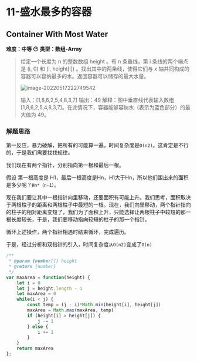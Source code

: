 # 11-盛水最多的容器

## Container With Most Water 

**难度：中等 😶**       **类型：数组-Array**

> 给定一个长度为 n 的整数数组 height 。有 n 条垂线，第 i 条线的两个端点是 (i, 0) 和 (i, height[i]) 。找出其中的两条线，使得它们与 x 轴共同构成的容器可以容纳最多的水。返回容器可以储存的最大水量。
>
> ![image-20220517222749542](C:\Users\郎艺璇\AppData\Roaming\Typora\typora-user-images\image-20220517222749542.png)
>
> 输入：[1,8,6,2,5,4,8,3,7]
> 输出：49 
> 解释：图中垂直线代表输入数组 [1,8,6,2,5,4,8,3,7]。在此情况下，容器能够容纳水（表示为蓝色部分）的最大值为 49。



### 解题思路

第一反应，暴力破解，把所有的可能算一遍，时间复杂度是`O(n2)`。这肯定是不行的，于是我们需要找找规律。

我们现在有两个指针，分别指向第一根和最后一根。

假设 第一根高度是 H1，最后一根高度是Hn，H1大于Hn，所以他们围出来的面积是多少呢？`Hn*（n-1）`。

现在我们要让其中一根指针向里移动，还要面积有可能上升。我们思考，面积取决于两根柱子的距离和两根柱子中最短的一根。现在，我们向里移动，两个指针指向的柱子的相对距离变短了，我们为了面积上升，只能选择让两根柱子中较短的那一根长度较长，于是，我们要移动指向较短的柱子的那一个指针。

循环上述操作，两个指针相遇时结束循环，完成遍历。

于是，经过分析和双指针的引入，时间复杂度`从O(n2)`变成了`O(n)`

```javascript
/**
 * @param {number[]} height
 * @return {number}
 */
var maxArea = function(height) {
    let i = 0
    let j = height.length - 1
    let maxArea = 0
    while(i < j) {
        const temp = (j - i)*Math.min(height[i], height[j])
        maxArea = Math.max(maxArea, temp)
        if (height[i] > height[j]) {
            j -= 1
        } else {
            i += 1
        }
    }
    return maxArea
};
```

